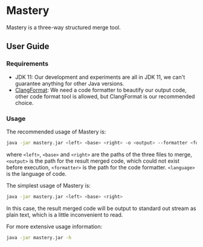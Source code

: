 # Mastery

Mastery is a three-way structured merge tool.

## User Guide

### Requirements

- JDK 11: Our development and experiments are all in JDK 11, we can't guarantee anything for other Java versions. 
- [ClangFormat](https://clang.llvm.org/docs/ClangFormat.html): We need a code formatter to beautify our output code, other code format tool is allowed, but ClangFormat is our recommended choice.

### Usage

The recommended usage of Mastery is:

```bash
java -jar mastery.jar <left> <base> <right> -o <output> --formatter <formatter> -l <language>
```

where `<left>`, `<base>` and `<right>` are the paths of the three files to merge, `<output>` is the path for the result merged code, which could not exist before execution, `<formatter>` is the path for the code formatter. `<language>` is the language of code.

The simplest usage of Mastery is:
```bash
java -jar mastery.jar <left> <base> <right>
```
In this case, the result merged code will be output to standard out stream as plain text, which is a little inconvenient to read.

For more extensive usage information:
```bash
java -jar mastery.jar -h
```